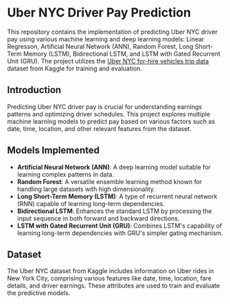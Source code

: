 # Uber NYC Driver Pay Prediction

This repository contains the implementation of predicting Uber NYC driver pay using various machine learning and deep learning models: Linear Regresson, Artificial Neural Network (ANN), Random Forest, Long Short-Term Memory (LSTM), Bidirectional LSTM, and LSTM with Gated Recurrent Unit (GRU). The project utilizes the [Uber NYC for-hire vehicles trip data](https://www.kaggle.com/datasets/shuhengmo/uber-nyc-forhire-vehicles-trip-data-2021) dataset from Kaggle for training and evaluation.

## Introduction

Predicting Uber NYC driver pay is crucial for understanding earnings patterns and optimizing driver schedules. This project explores multiple machine learning models to predict pay based on various factors such as date, time, location, and other relevant features from the dataset.

## Models Implemented

- **Artificial Neural Network (ANN)**: A deep learning model suitable for learning complex patterns in data.
- **Random Forest**: A versatile ensemble learning method known for handling large datasets with high dimensionality.
- **Long Short-Term Memory (LSTM)**: A type of recurrent neural network (RNN) capable of learning long-term dependencies.
- **Bidirectional LSTM**: Enhances the standard LSTM by processing the input sequence in both forward and backward directions.
- **LSTM with Gated Recurrent Unit (GRU)**: Combines LSTM's capability of learning long-term dependencies with GRU's simpler gating mechanism.

## Dataset

The Uber NYC dataset from Kaggle includes information on Uber rides in New York City, comprising various features like date, time, location, fare details, and driver earnings. These attributes are used to train and evaluate the predictive models.
